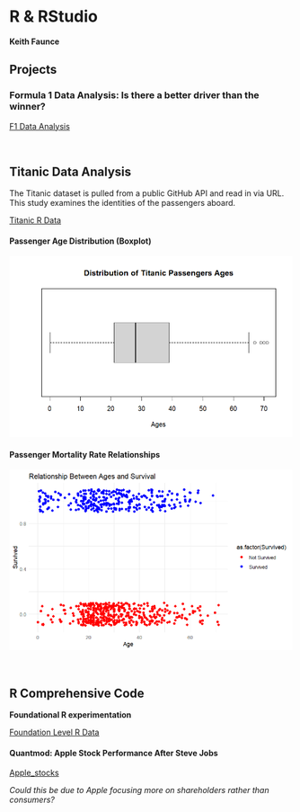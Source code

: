 # R & RStudio

**Keith Faunce**

## Projects

### Formula 1 Data Analysis: Is there a better driver than the winner?

[F1 Data Analysis](https://github.com/WizzyHarry/f1_racing_analysis.git)

<br>

## Titanic Data Analysis 

<p>The Titanic dataset is pulled from a public GitHub API and read in via URL. This study examines the identities of the passengers aboard.</p>

[Titanic R Data](A5_R/lis4369_a5.R)

#### Passenger Age Distribution (Boxplot)

![Age_Box_Plot](A5_R/titanic_age_boxplot.png)

#### Passenger Mortality Rate Relationships

![Mortality_Relationship](A5_R/titanic_relation_2.png)

<br>

## R Comprehensive Code

**Foundational R experimentation**

[Foundation Level R Data](A5_R/basics_R.R)

#### Quantmod: Apple Stock Performance After Steve Jobs

[Apple_stocks](A5_R/appl_post_jobs.png)

_Could this be due to Apple focusing more on shareholders rather than consumers?_
